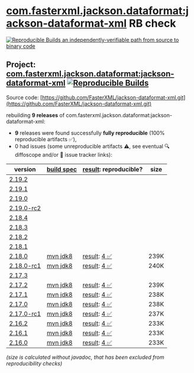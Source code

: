 [com.fasterxml.jackson.dataformat:jackson-dataformat-xml](https://central.sonatype.com/artifact/com.fasterxml.jackson.dataformat/jackson-dataformat-xml/versions) RB check
=======

[![Reproducible Builds](https://reproducible-builds.org/images/logos/rb.svg) an independently-verifiable path from source to binary code](https://reproducible-builds.org/)

## Project: [com.fasterxml.jackson.dataformat:jackson-dataformat-xml](https://central.sonatype.com/artifact/com.fasterxml.jackson.dataformat/jackson-dataformat-xml/versions) [![Reproducible Builds](https://img.shields.io/endpoint?url=https://raw.githubusercontent.com/jvm-repo-rebuild/reproducible-central/master/content/com/fasterxml/jackson/dataformat/jackson-dataformat-xml/badge.json)](https://github.com/jvm-repo-rebuild/reproducible-central/blob/master/content/com/fasterxml/jackson/dataformat/jackson-dataformat-xml/README.md)

Source code: [https://github.com/FasterXML/jackson-dataformat-xml.git](https://github.com/FasterXML/jackson-dataformat-xml.git)

rebuilding **9 releases** of com.fasterxml.jackson.dataformat:jackson-dataformat-xml:
- **9** releases were found successfully **fully reproducible** (100% reproducible artifacts :white_check_mark:),
- 0 had issues (some unreproducible artifacts :warning:, see eventual :mag: diffoscope and/or :memo: issue tracker links):

| version | [build spec](/BUILDSPEC.md) | [result](https://reproducible-builds.org/docs/jvm/): reproducible? | size |
| -- | --------- | ------ | -- |
| [2.19.2](https://central.sonatype.com/artifact/com.fasterxml.jackson.dataformat/jackson-dataformat-xml/2.19.2/pom) | | | |
| [2.19.1](https://central.sonatype.com/artifact/com.fasterxml.jackson.dataformat/jackson-dataformat-xml/2.19.1/pom) | | | |
| [2.19.0](https://central.sonatype.com/artifact/com.fasterxml.jackson.dataformat/jackson-dataformat-xml/2.19.0/pom) | | | |
| [2.19.0-rc2](https://central.sonatype.com/artifact/com.fasterxml.jackson.dataformat/jackson-dataformat-xml/2.19.0-rc2/pom) | | | |
| [2.18.4](https://central.sonatype.com/artifact/com.fasterxml.jackson.dataformat/jackson-dataformat-xml/2.18.4/pom) | | | |
| [2.18.3](https://central.sonatype.com/artifact/com.fasterxml.jackson.dataformat/jackson-dataformat-xml/2.18.3/pom) | | | |
| [2.18.2](https://central.sonatype.com/artifact/com.fasterxml.jackson.dataformat/jackson-dataformat-xml/2.18.2/pom) | | | |
| [2.18.1](https://central.sonatype.com/artifact/com.fasterxml.jackson.dataformat/jackson-dataformat-xml/2.18.1/pom) | | | |
| [2.18.0](https://central.sonatype.com/artifact/com.fasterxml.jackson.dataformat/jackson-dataformat-xml/2.18.0/pom) | [mvn jdk8](jackson-dataformat-xml-2.18.0.buildspec) | [result](jackson-dataformat-xml-2.18.0.buildinfo): [4 :white_check_mark: ](jackson-dataformat-xml-2.18.0.buildcompare) | 239K |
| [2.18.0-rc1](https://central.sonatype.com/artifact/com.fasterxml.jackson.dataformat/jackson-dataformat-xml/2.18.0-rc1/pom) | [mvn jdk8](jackson-dataformat-xml-2.18.0-rc1.buildspec) | [result](jackson-dataformat-xml-2.18.0-rc1.buildinfo): [4 :white_check_mark: ](jackson-dataformat-xml-2.18.0-rc1.buildcompare) | 240K |
| [2.17.3](https://central.sonatype.com/artifact/com.fasterxml.jackson.dataformat/jackson-dataformat-xml/2.17.3/pom) | | | |
| [2.17.2](https://central.sonatype.com/artifact/com.fasterxml.jackson.dataformat/jackson-dataformat-xml/2.17.2/pom) | [mvn jdk8](jackson-dataformat-xml-2.17.2.buildspec) | [result](jackson-dataformat-xml-2.17.2.buildinfo): [4 :white_check_mark: ](jackson-dataformat-xml-2.17.2.buildcompare) | 239K |
| [2.17.1](https://central.sonatype.com/artifact/com.fasterxml.jackson.dataformat/jackson-dataformat-xml/2.17.1/pom) | [mvn jdk8](jackson-dataformat-xml-2.17.1.buildspec) | [result](jackson-dataformat-xml-2.17.1.buildinfo): [4 :white_check_mark: ](jackson-dataformat-xml-2.17.1.buildcompare) | 238K |
| [2.17.0](https://central.sonatype.com/artifact/com.fasterxml.jackson.dataformat/jackson-dataformat-xml/2.17.0/pom) | [mvn jdk8](jackson-dataformat-xml-2.17.0.buildspec) | [result](jackson-dataformat-xml-2.17.0.buildinfo): [4 :white_check_mark: ](jackson-dataformat-xml-2.17.0.buildcompare) | 238K |
| [2.17.0-rc1](https://central.sonatype.com/artifact/com.fasterxml.jackson.dataformat/jackson-dataformat-xml/2.17.0-rc1/pom) | [mvn jdk8](jackson-dataformat-xml-2.17.0-rc1.buildspec) | [result](jackson-dataformat-xml-2.17.0-rc1.buildinfo): [4 :white_check_mark: ](jackson-dataformat-xml-2.17.0-rc1.buildcompare) | 237K |
| [2.16.2](https://central.sonatype.com/artifact/com.fasterxml.jackson.dataformat/jackson-dataformat-xml/2.16.2/pom) | [mvn jdk8](jackson-dataformat-xml-2.16.2.buildspec) | [result](jackson-dataformat-xml-2.16.2.buildinfo): [4 :white_check_mark: ](jackson-dataformat-xml-2.16.2.buildcompare) | 233K |
| [2.16.1](https://central.sonatype.com/artifact/com.fasterxml.jackson.dataformat/jackson-dataformat-xml/2.16.1/pom) | [mvn jdk8](jackson-dataformat-xml-2.16.1.buildspec) | [result](jackson-dataformat-xml-2.16.1.buildinfo): [4 :white_check_mark: ](jackson-dataformat-xml-2.16.1.buildcompare) | 233K |
| [2.16.0](https://central.sonatype.com/artifact/com.fasterxml.jackson.dataformat/jackson-dataformat-xml/2.16.0/pom) | [mvn jdk8](jackson-dataformat-xml-2.16.0.buildspec) | [result](jackson-dataformat-xml-2.16.0.buildinfo): [4 :white_check_mark: ](jackson-dataformat-xml-2.16.0.buildcompare) | 233K |

<i>(size is calculated without javadoc, that has been excluded from reproducibility checks)</i>
